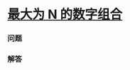 # [最大为 N 的数字组合](https://leetcode-cn.com/problems/numbers-at-most-n-given-digit-set)

### 问题



### 解答

```

```


